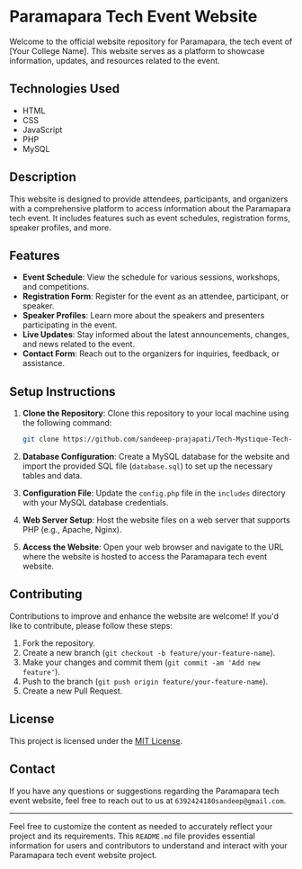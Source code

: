 # Paramapara Tech Event Website

Welcome to the official website repository for Paramapara, the tech event of [Your College Name]. This website serves as a platform to showcase information, updates, and resources related to the event.

## Technologies Used

- HTML
- CSS
- JavaScript
- PHP
- MySQL

## Description

This website is designed to provide attendees, participants, and organizers with a comprehensive platform to access information about the Paramapara tech event. It includes features such as event schedules, registration forms, speaker profiles, and more.

## Features

- **Event Schedule**: View the schedule for various sessions, workshops, and competitions.
- **Registration Form**: Register for the event as an attendee, participant, or speaker.
- **Speaker Profiles**: Learn more about the speakers and presenters participating in the event.
- **Live Updates**: Stay informed about the latest announcements, changes, and news related to the event.
- **Contact Form**: Reach out to the organizers for inquiries, feedback, or assistance.

## Setup Instructions

1. **Clone the Repository**: Clone this repository to your local machine using the following command:
   ```bash
   git clone https://github.com/sandeeep-prajapati/Tech-Mystique-Tech-Fest-Official-webpage
   ```

2. **Database Configuration**: Create a MySQL database for the website and import the provided SQL file (`database.sql`) to set up the necessary tables and data.

3. **Configuration File**: Update the `config.php` file in the `includes` directory with your MySQL database credentials.

4. **Web Server Setup**: Host the website files on a web server that supports PHP (e.g., Apache, Nginx).

5. **Access the Website**: Open your web browser and navigate to the URL where the website is hosted to access the Paramapara tech event website.

## Contributing

Contributions to improve and enhance the website are welcome! If you'd like to contribute, please follow these steps:

1. Fork the repository.
2. Create a new branch (`git checkout -b feature/your-feature-name`).
3. Make your changes and commit them (`git commit -am 'Add new feature'`).
4. Push to the branch (`git push origin feature/your-feature-name`).
5. Create a new Pull Request.

## License

This project is licensed under the [MIT License](LICENSE).

## Contact

If you have any questions or suggestions regarding the Paramapara tech event website, feel free to reach out to us at `6392424180sandeep@gmail.com`.

---

Feel free to customize the content as needed to accurately reflect your project and its requirements. This `README.md` file provides essential information for users and contributors to understand and interact with your Paramapara tech event website project.



